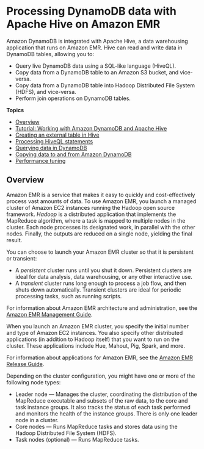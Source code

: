 # Processing DynamoDB data with Apache Hive on Amazon EMR<a name="EMRforDynamoDB"></a>

Amazon DynamoDB is integrated with Apache Hive, a data warehousing application that runs on Amazon EMR\. Hive can read and write data in DynamoDB tables, allowing you to:
+ Query live DynamoDB data using a SQL\-like language \(HiveQL\)\.
+ Copy data from a DynamoDB table to an Amazon S3 bucket, and vice\-versa\.
+ Copy data from a DynamoDB table into Hadoop Distributed File System \(HDFS\), and vice\-versa\.
+ Perform join operations on DynamoDB tables\.

**Topics**
+ [Overview](#EMRforDynamoDB.Overview)
+ [Tutorial: Working with Amazon DynamoDB and Apache Hive](EMRforDynamoDB.Tutorial.md)
+ [Creating an external table in Hive](EMRforDynamoDB.ExternalTableForDDB.md)
+ [Processing HiveQL statements](EMRforDynamoDB.ProcessingHiveQL.md)
+ [Querying data in DynamoDB](EMRforDynamoDB.Querying.md)
+ [Copying data to and from Amazon DynamoDB](EMRforDynamoDB.CopyingData.md)
+ [Performance tuning](EMRforDynamoDB.PerformanceTuning.md)

## Overview<a name="EMRforDynamoDB.Overview"></a>

Amazon EMR is a service that makes it easy to quickly and cost\-effectively process vast amounts of data\. To use Amazon EMR, you launch a managed cluster of Amazon EC2 instances running the Hadoop open source framework\. *Hadoop* is a distributed application that implements the MapReduce algorithm, where a task is mapped to multiple nodes in the cluster\. Each node processes its designated work, in parallel with the other nodes\. Finally, the outputs are reduced on a single node, yielding the final result\.

You can choose to launch your Amazon EMR cluster so that it is persistent or transient:
+ A *persistent* cluster runs until you shut it down\. Persistent clusters are ideal for data analysis, data warehousing, or any other interactive use\.
+ A *transient* cluster runs long enough to process a job flow, and then shuts down automatically\. Transient clusters are ideal for periodic processing tasks, such as running scripts\.

For information about Amazon EMR architecture and administration, see the [Amazon EMR Management Guide](https://docs.aws.amazon.com/ElasticMapReduce/latest/ManagementGuide)\.

When you launch an Amazon EMR cluster, you specify the initial number and type of Amazon EC2 instances\. You also specify other distributed applications \(in addition to Hadoop itself\) that you want to run on the cluster\. These applications include Hue, Mahout, Pig, Spark, and more\.

For information about applications for Amazon EMR, see the [Amazon EMR Release Guide](https://docs.aws.amazon.com/ElasticMapReduce/latest/ReleaseGuide)\.

Depending on the cluster configuration, you might have one or more of the following node types:
+ Leader node — Manages the cluster, coordinating the distribution of the MapReduce executable and subsets of the raw data, to the core and task instance groups\. It also tracks the status of each task performed and monitors the health of the instance groups\. There is only one leader node in a cluster\.
+ Core nodes — Runs MapReduce tasks and stores data using the Hadoop Distributed File System \(HDFS\)\.
+ Task nodes \(optional\) — Runs MapReduce tasks\.
